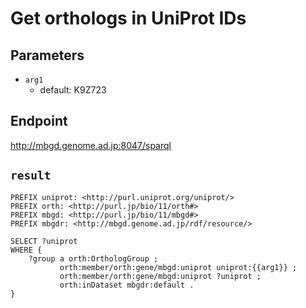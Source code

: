 # Get orthologs in UniProt IDs

## Parameters
* `arg1`
  * default: K9Z723

## Endpoint
http://mbgd.genome.ad.jp:8047/sparql

## `result`

```sparql
PREFIX uniprot: <http://purl.uniprot.org/uniprot/>
PREFIX orth: <http://purl.jp/bio/11/orth#>
PREFIX mbgd: <http://purl.jp/bio/11/mbgd#>
PREFIX mbgdr: <http://mbgd.genome.ad.jp/rdf/resource/>

SELECT ?uniprot
WHERE {
    ?group a orth:OrthologGroup ;
           orth:member/orth:gene/mbgd:uniprot uniprot:{{arg1}} ;
           orth:member/orth:gene/mbgd:uniprot ?uniprot ;
           orth:inDataset mbgdr:default .
}


```

